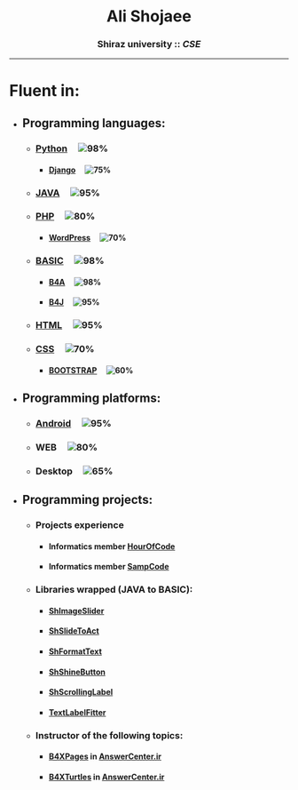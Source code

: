 <h1 align="center">Ali Shojaee</h1>

<h3 align=center>Shiraz university :: <b><i>CSE</i></b></h3>

- ---
# Fluent in:
* ## Programming languages:
  * ### [Python](https://www.python.org/) &nbsp;&nbsp;&nbsp; ![98%](https://progress-bar.dev/98)
    * #### [Django](https://www.djangoproject.com/) &nbsp;&nbsp;&nbsp; ![75%](https://progress-bar.dev/75)
  * ### [JAVA](https://www.java.com/) &nbsp;&nbsp;&nbsp; ![95%](https://progress-bar.dev/95)
  * ### [PHP](https://www.php.net/) &nbsp;&nbsp;&nbsp; ![80%](https://progress-bar.dev/80)
     * #### [WordPress](https://wordpress.org/download/) &nbsp;&nbsp;&nbsp; ![70%](https://progress-bar.dev/70)
  * ### [BASIC](https://www.b4x.com/) &nbsp;&nbsp;&nbsp; ![98%](https://progress-bar.dev/98)
    * #### [B4A](https://www.b4x.com/b4a.html) &nbsp;&nbsp;&nbsp; ![98%](https://progress-bar.dev/98)
    * #### [B4J](https://www.b4x.com/b4j.html) &nbsp;&nbsp;&nbsp; ![95%](https://progress-bar.dev/95)
  * ### [HTML](https://developer.mozilla.org/) &nbsp;&nbsp;&nbsp; ![95%](https://progress-bar.dev/95)
  * ### [CSS](https://developer.mozilla.org/en-US/docs/Web/CSS) &nbsp;&nbsp;&nbsp; ![70%](https://progress-bar.dev/70)
    * #### [BOOTSTRAP](https://getbootstrap.com/) &nbsp;&nbsp;&nbsp; ![60%](https://progress-bar.dev/60)

* ## Programming platforms:
  * ### [Android](https://developer.android.com/) &nbsp;&nbsp;&nbsp; ![95%](https://progress-bar.dev/95)
  * ### WEB &nbsp;&nbsp;&nbsp; ![80%](https://progress-bar.dev/80)
  * ### Desktop &nbsp;&nbsp;&nbsp; ![65%](https://progress-bar.dev/65)
  
* ## Programming projects:
  * ### Projects experience
    * #### Informatics member [HourOfCode](https://hocshirazu.ir)
    * #### Informatics member [SampCode](https://sampcode.hocshirazu.ir)
  * ### Libraries wrapped (JAVA to BASIC):
    * #### [ShImageSlider](https://answercenter.ir/store/product/161-shimageslider-%D8%A7%D8%B3%D9%84%D8%A7%DB%8C%D8%AF%D8%B1-%D8%B9%DA%A9%D8%B3-%D8%AD%D8%B1%D9%81%D9%87%E2%80%8C%D8%A7%DB%8C/)
    * #### [ShSlideToAct](https://www.b4x.com/android/forum/threads/shslidetoact-wrapped-from-kotlin.125238/#post-781786)
    * #### [ShFormatText](https://answercenter.ir/topic/38084-%DA%A9%D8%AA%D8%A7%D8%A8%D8%AE%D9%88%D9%86%D9%87-shformattext-%D8%AC%D8%AF%D8%A7-%DA%A9%D8%B1%D8%AF%D9%86-%D8%B3%D9%87-%D8%B1%D9%82%D9%85-%D8%B3%D9%87-%D8%B1%D9%82%D9%85-%D8%A7%D8%B9%D8%AF%D8%A7%D8%AF-%D8%AF%D8%B1-%DB%8C%DA%A9-%D8%AE%D8%B7/)
    * #### [ShShineButton](https://answercenter.ir/topic/28904-%D8%AF%D8%B1%DB%8C%D8%A7%D9%81%D8%AA-%DA%A9%D8%AA%D8%A7%D8%A8%D8%AE%D8%A7%D9%86%D9%87-shshinebutton-%D8%B1%D9%BE-%D8%B4%D8%AF%D9%87/)
    * #### [ShScrollingLabel](https://answercenter.ir/topic/28173-%DA%A9%D8%AA%D8%A7%D8%A8%D8%AE%D8%A7%D9%86%D9%87-%DA%A9%D8%A7%D8%B1%D8%A8%D8%B1%D8%AF%DB%8C-shscrollinglabel-%D9%84%DB%8C%D8%A8%D9%84-%D9%82%D8%A7%D8%A8%D9%84-%D8%A7%D8%B3%DA%A9%D8%B1%D9%88%D9%84/#comment-143865)
    * #### [TextLabelFitter](https://answercenter.ir/topic/24351-%DA%A9%D8%AA%D8%A7%D8%A8%D8%AE%D8%A7%D9%86%D9%87-textlabelfitter-%D9%81%DB%8C%D8%AA-%DA%A9%D8%B1%D8%AF%D9%86-%D9%85%D8%AA%D9%86-%D8%AF%D8%B1-%D9%84%DB%8C%D8%A8%D9%84/)
  * ### Instructor of the following topics:
    * #### [B4XPages](https://www.b4x.com/android/forum/threads/b4x-b4xpages-cross-platform-and-simple-framework-for-managing-multiple-pages.118901/) in [AnswerCenter.ir](https://answercenter.ir/topic/27716-%D8%A2%D9%85%D9%88%D8%B2%D8%B4-%DA%A9%D8%A7%D9%85%D9%84-%DA%A9%D8%A7%D8%B1-%D8%A8%D8%A7-b4xpages-%D8%A8%D8%B3%DB%8C%D8%A7%D8%B1-%DA%A9%D8%A7%D8%B1%D8%A8%D8%B1%D8%AF%DB%8C-%D9%88-%D9%85%D9%87%D9%85/)
    * #### [B4XTurtles](https://www.b4x.com/android/forum/threads/b4x-%F0%9F%90%A2-b4xturtle-library-for-teachers-and-parents.116700/) in [AnswerCenter.ir](https://answercenter.ir/topic/28616-%D8%A2%D9%85%D9%88%D8%B2%D8%B4-%DA%A9%D8%A7%D9%85%D9%84-%DA%A9%D8%A7%D8%B1-%D8%A8%D8%A7-b4xturtle-%D8%A8%D8%B3%DB%8C%D8%A7%D8%B1-%D9%85%D9%87%D9%85-%D9%88-%DA%A9%D8%A7%D8%B1%D8%A8%D8%B1%D8%AF%DB%8C/?tab=comments#comment-142829)

